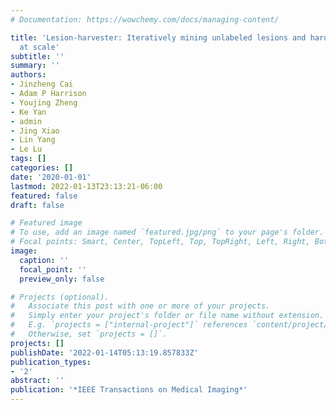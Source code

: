 ```yaml
---
# Documentation: https://wowchemy.com/docs/managing-content/

title: 'Lesion-harvester: Iteratively mining unlabeled lesions and hard-negative examples
  at scale'
subtitle: ''
summary: ''
authors:
- Jinzheng Cai
- Adam P Harrison
- Youjing Zheng
- Ke Yan
- admin
- Jing Xiao
- Lin Yang
- Le Lu
tags: []
categories: []
date: '2020-01-01'
lastmod: 2022-01-13T23:13:21-06:00
featured: false
draft: false

# Featured image
# To use, add an image named `featured.jpg/png` to your page's folder.
# Focal points: Smart, Center, TopLeft, Top, TopRight, Left, Right, BottomLeft, Bottom, BottomRight.
image:
  caption: ''
  focal_point: ''
  preview_only: false

# Projects (optional).
#   Associate this post with one or more of your projects.
#   Simply enter your project's folder or file name without extension.
#   E.g. `projects = ["internal-project"]` references `content/project/deep-learning/index.md`.
#   Otherwise, set `projects = []`.
projects: []
publishDate: '2022-01-14T05:13:19.857833Z'
publication_types:
- '2'
abstract: ''
publication: '*IEEE Transactions on Medical Imaging*'
---
```

